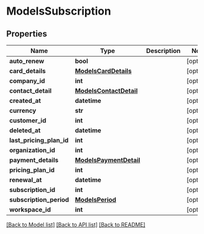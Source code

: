 # ModelsSubscription

## Properties

Name | Type | Description | Notes
------------ | ------------- | ------------- | -------------
**auto_renew** | **bool** |  | [optional] 
**card_details** | [**ModelsCardDetails**](ModelsCardDetails.md) |  | [optional] 
**company_id** | **int** |  | [optional] 
**contact_detail** | [**ModelsContactDetail**](ModelsContactDetail.md) |  | [optional] 
**created_at** | **datetime** |  | [optional] 
**currency** | **str** |  | [optional] 
**customer_id** | **int** |  | [optional] 
**deleted_at** | **datetime** |  | [optional] 
**last_pricing_plan_id** | **int** |  | [optional] 
**organization_id** | **int** |  | [optional] 
**payment_details** | [**ModelsPaymentDetail**](ModelsPaymentDetail.md) |  | [optional] 
**pricing_plan_id** | **int** |  | [optional] 
**renewal_at** | **datetime** |  | [optional] 
**subscription_id** | **int** |  | [optional] 
**subscription_period** | [**ModelsPeriod**](ModelsPeriod.md) |  | [optional] 
**workspace_id** | **int** |  | [optional] 

[[Back to Model list]](../README.md#documentation-for-models) [[Back to API list]](../README.md#documentation-for-api-endpoints) [[Back to README]](../README.md)


